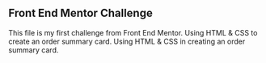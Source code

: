 ## Front End Mentor Challenge
This file is my first challenge from Front End Mentor. Using HTML & CSS to create an order summary card. Using HTML & CSS in creating an order summary card.
